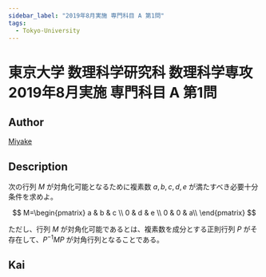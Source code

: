 ```yaml
---
sidebar_label: "2019年8月実施 専門科目 A 第1問"
tags:
  - Tokyo-University
---
```

# 東京大学 数理科学研究科 数理科学専攻 2019年8月実施 専門科目 A 第1問

## **Author**
[Miyake](https://miyake.github.io/exams/index.html)

## **Description**
次の行列 $M$ が対角化可能となるために複素数 $a,b,c,d,e$ が満たすべき必要十分条件を求めよ。

$$
M=\begin{pmatrix}
a & b & c \\
0 & d & e \\
0 & 0 & a\\
\end{pmatrix}
$$

ただし、行列 $M$ が対角化可能であるとは、複素数を成分とする正則行列 $P$ がそ存在して、$P^{-1}MP$ が対角行列となることである。

## **Kai**
